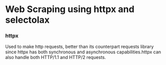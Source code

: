 <h1>Web Scraping using httpx and selectolax</h1>

<h3>httpx</h3>
  Used to make http requests, better than its counterpart requests library since httpx has both synchronous and asynchronous capabilities.httpx can also handle both HTTP/1.1 and HTTP/2 requests.
